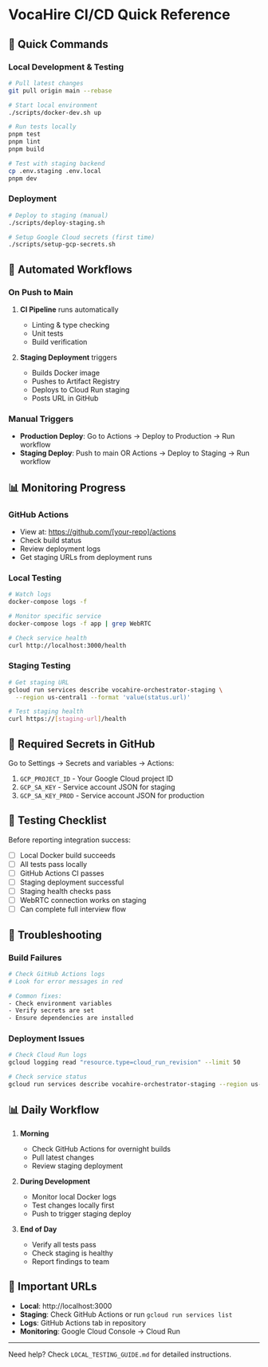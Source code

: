 # VocaHire CI/CD Quick Reference

## 🚀 Quick Commands

### Local Development & Testing
```bash
# Pull latest changes
git pull origin main --rebase

# Start local environment
./scripts/docker-dev.sh up

# Run tests locally
pnpm test
pnpm lint
pnpm build

# Test with staging backend
cp .env.staging .env.local
pnpm dev
```

### Deployment
```bash
# Deploy to staging (manual)
./scripts/deploy-staging.sh

# Setup Google Cloud secrets (first time)
./scripts/setup-gcp-secrets.sh
```

## 🔄 Automated Workflows

### On Push to Main
1. **CI Pipeline** runs automatically
   - Linting & type checking
   - Unit tests
   - Build verification

2. **Staging Deployment** triggers
   - Builds Docker image
   - Pushes to Artifact Registry
   - Deploys to Cloud Run staging
   - Posts URL in GitHub

### Manual Triggers
- **Production Deploy**: Go to Actions → Deploy to Production → Run workflow
- **Staging Deploy**: Push to main OR Actions → Deploy to Staging → Run workflow

## 📊 Monitoring Progress

### GitHub Actions
- View at: https://github.com/[your-repo]/actions
- Check build status
- Review deployment logs
- Get staging URLs from deployment runs

### Local Testing
```bash
# Watch logs
docker-compose logs -f

# Monitor specific service
docker-compose logs -f app | grep WebRTC

# Check service health
curl http://localhost:3000/health
```

### Staging Testing
```bash
# Get staging URL
gcloud run services describe vocahire-orchestrator-staging \
  --region us-central1 --format 'value(status.url)'

# Test staging health
curl https://[staging-url]/health
```

## 🔐 Required Secrets in GitHub

Go to Settings → Secrets and variables → Actions:

1. `GCP_PROJECT_ID` - Your Google Cloud project ID
2. `GCP_SA_KEY` - Service account JSON for staging
3. `GCP_SA_KEY_PROD` - Service account JSON for production

## 📝 Testing Checklist

Before reporting integration success:

- [ ] Local Docker build succeeds
- [ ] All tests pass locally
- [ ] GitHub Actions CI passes
- [ ] Staging deployment successful
- [ ] Staging health checks pass
- [ ] WebRTC connection works on staging
- [ ] Can complete full interview flow

## 🚨 Troubleshooting

### Build Failures
```bash
# Check GitHub Actions logs
# Look for error messages in red

# Common fixes:
- Check environment variables
- Verify secrets are set
- Ensure dependencies are installed
```

### Deployment Issues
```bash
# Check Cloud Run logs
gcloud logging read "resource.type=cloud_run_revision" --limit 50

# Check service status
gcloud run services describe vocahire-orchestrator-staging --region us-central1
```

## 📊 Daily Workflow

1. **Morning**
   - Check GitHub Actions for overnight builds
   - Pull latest changes
   - Review staging deployment

2. **During Development**
   - Monitor local Docker logs
   - Test changes locally first
   - Push to trigger staging deploy

3. **End of Day**
   - Verify all tests pass
   - Check staging is healthy
   - Report findings to team

## 🔗 Important URLs

- **Local**: http://localhost:3000
- **Staging**: Check GitHub Actions or run `gcloud run services list`
- **Logs**: GitHub Actions tab in repository
- **Monitoring**: Google Cloud Console → Cloud Run

---

Need help? Check `LOCAL_TESTING_GUIDE.md` for detailed instructions.